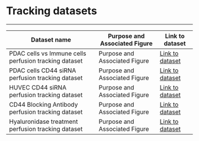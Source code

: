 # Tracking datasets
------------------
| Dataset name | Purpose and Associated Figure | Link to dataset |
|------------|-------------|-------------------------------|
| PDAC cells vs Immune cells perfusion tracking dataset | Purpose and Associated Figure | [Link to dataset](https://doi.org/10.5281/zenodo.13643590) |
| PDAC cells CD44 siRNA perfusion tracking dataset | Purpose and Associated Figure | [Link to dataset](https://doi.org/10.5281/zenodo.13379627) |
| HUVEC CD44 siRNA perfusion tracking dataset | Purpose and Associated Figure | [Link to dataset](https://doi.org/10.5281/zenodo.13377961) |
| CD44 Blocking Antibody perfusion tracking dataset | Purpose and Associated Figure | [Link to dataset](https://doi.org/10.5281/zenodo.13584215) |
| Hyaluronidase treatment perfusion tracking dataset | Purpose and Associated Figure | [Link to dataset](https://doi.org/10.5281/zenodo.13627037) |
